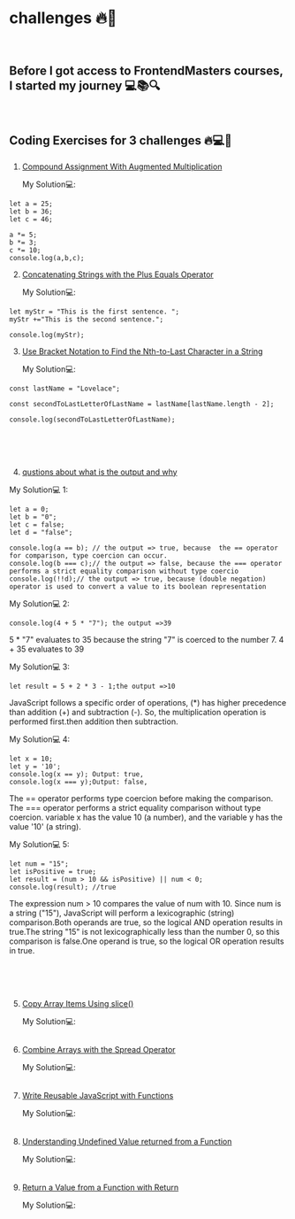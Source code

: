 #  challenges 🔥🚀
<br>

##  Before I got access to FrontendMasters courses, I started my journey 💻📚🔍
<br>

## Coding Exercises for 3 challenges 🔥💻🚀
1. [Compound Assignment With Augmented Multiplication](https://www.freecodecamp.org/learn/javascript-algorithms-and-data-structures/basic-javascript/compound-assignment-with-augmented-multiplication)

   My Solution💻:
```
let a = 25;
let b = 36;
let c = 46;

a *= 5;
b *= 3;
c *= 10;
console.log(a,b,c);

```

2. [Concatenating Strings with the Plus Equals Operator](https://www.freecodecamp.org/learn/javascript-algorithms-and-data-structures/basic-javascript/concatenating-strings-with-the-plus-equals-operator)

      My Solution💻:
```
let myStr = "This is the first sentence. ";
myStr +="This is the second sentence.";

console.log(myStr);

```

3. [Use Bracket Notation to Find the Nth-to-Last Character in a String](https://www.freecodecamp.org/learn/javascript-algorithms-and-data-structures/basic-javascript/use-bracket-notation-to-find-the-nth-to-last-character-in-a-string)

      My Solution💻:
```
const lastName = "Lovelace";

const secondToLastLetterOfLastName = lastName[lastName.length - 2];

console.log(secondToLastLetterOfLastName);

```

<br>
<br>
<br>

4. [qustions about what is the output and why](https://github.com/orjwan-alrajaby/gsg-QA-Nablus-training-2023/blob/main/learning-sprint-1/week1%20-%20javascript-from-first-steps-to-professional/day%202/tasks.md)
   

  My Solution💻 1:
  ```
let a = 0;
let b = "0";
let c = false;
let d = "false";

console.log(a == b); // the output => true, because  the == operator for comparison, type coercion can occur.
console.log(b === c);// the output => false, because the === operator performs a strict equality comparison without type coercio
console.log(!!d);// the output => true, because (double negation) operator is used to convert a value to its boolean representation
```

  My Solution💻 2:
  ```
  console.log(4 + 5 * "7"); the output =>39

```
5 * "7" evaluates to 35 because the string "7" is coerced to the number 7.
4 + 35 evaluates to 39

  My Solution💻 3:
  ```
let result = 5 + 2 * 3 - 1;the output =>10 
```
JavaScript follows a specific order of operations, (*) has higher precedence than addition (+) and subtraction (-). So, the multiplication operation is performed first.then addition then subtraction.

  My Solution💻 4:
  ```
let x = 10;
let y = '10';
console.log(x == y); Output: true,
console.log(x === y);Output: false,
```
The == operator performs type coercion before making the comparison.
The === operator performs a strict equality comparison without type coercion.
variable x has the value 10 (a number), and the variable y has the value '10' (a string).

 My Solution💻 5:
 ```
let num = "15";
let isPositive = true;
let result = (num > 10 && isPositive) || num < 0;
console.log(result); //true
```
 The expression num > 10 compares the value of num with 10. Since num is a string ("15"), JavaScript will perform a lexicographic (string) comparison.Both operands are true, so the logical AND operation results in true.The string "15" is not lexicographically less than the number 0, so this comparison is false.One operand is true, so the logical OR operation results in true.

 
<br>
<br>
<br>

5. [Copy Array Items Using slice()](https://www.freecodecamp.org/learn/javascript-algorithms-and-data-structures/basic-data-structures/copy-array-items-using-slice)

      My Solution💻:
```

```
6. [Combine Arrays with the Spread Operator](https://www.freecodecamp.org/learn/javascript-algorithms-and-data-structures/basic-data-structures/combine-arrays-with-the-spread-operator)

      My Solution💻:
```

```

7. [Write Reusable JavaScript with Functions](https://www.freecodecamp.org/learn/javascript-algorithms-and-data-structures/basic-javascript/profile-lookup)


      My Solution💻:
```

```
8. [Understanding Undefined Value returned from a Function](https://www.freecodecamp.org/learn/javascript-algorithms-and-data-structures/basic-javascript/understanding-undefined-value-returned-from-a-function)


      My Solution💻:
```

```

9. [Return a Value from a Function with Return](https://www.freecodecamp.org/learn/javascript-algorithms-and-data-structures/basic-javascript/return-a-value-from-a-function-with-return)


      My Solution💻:
```

```



